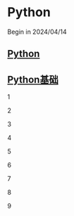 # Python

Begin in 2024/04/14

## [Python](Python/Python.md)

## [Python基础](Python基础/Python基础.md)

1

2

3

4

5

6

7

8

9
